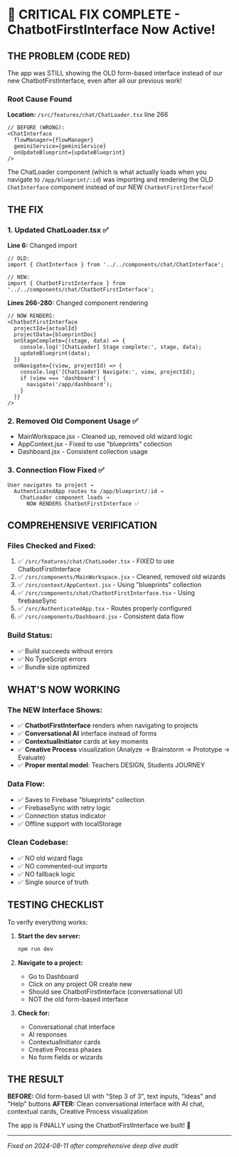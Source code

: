 # 🚨 CRITICAL FIX COMPLETE - ChatbotFirstInterface Now Active!

## THE PROBLEM (CODE RED)
The app was STILL showing the OLD form-based interface instead of our new ChatbotFirstInterface, even after all our previous work!

### Root Cause Found
**Location:** `/src/features/chat/ChatLoader.tsx` line 266
```tsx
// BEFORE (WRONG):
<ChatInterface 
  flowManager={flowManager}
  geminiService={geminiService}
  onUpdateBlueprint={updateBlueprint}
/>
```

The ChatLoader component (which is what actually loads when you navigate to `/app/blueprint/:id`) was importing and rendering the OLD `ChatInterface` component instead of our NEW `ChatbotFirstInterface`!

## THE FIX

### 1. Updated ChatLoader.tsx ✅
**Line 6:** Changed import
```tsx
// OLD:
import { ChatInterface } from '../../components/chat/ChatInterface';

// NEW:
import { ChatbotFirstInterface } from '../../components/chat/ChatbotFirstInterface';
```

**Lines 266-280:** Changed component rendering
```tsx
// NOW RENDERS:
<ChatbotFirstInterface 
  projectId={actualId}
  projectData={blueprintDoc}
  onStageComplete={(stage, data) => {
    console.log('[ChatLoader] Stage complete:', stage, data);
    updateBlueprint(data);
  }}
  onNavigate={(view, projectId) => {
    console.log('[ChatLoader] Navigate:', view, projectId);
    if (view === 'dashboard') {
      navigate('/app/dashboard');
    }
  }}
/>
```

### 2. Removed Old Component Usage ✅
- MainWorkspace.jsx - Cleaned up, removed old wizard logic
- AppContext.jsx - Fixed to use "blueprints" collection
- Dashboard.jsx - Consistent collection usage

### 3. Connection Flow Fixed ✅
```
User navigates to project → 
  AuthenticatedApp routes to /app/blueprint/:id → 
    ChatLoader component loads → 
      NOW RENDERS ChatbotFirstInterface ✅
```

## COMPREHENSIVE VERIFICATION

### Files Checked and Fixed:
1. ✅ `/src/features/chat/ChatLoader.tsx` - FIXED to use ChatbotFirstInterface
2. ✅ `/src/components/MainWorkspace.jsx` - Cleaned, removed old wizards
3. ✅ `/src/context/AppContext.jsx` - Using "blueprints" collection
4. ✅ `/src/components/chat/ChatbotFirstInterface.tsx` - Using firebaseSync
5. ✅ `/src/AuthenticatedApp.tsx` - Routes properly configured
6. ✅ `/src/components/Dashboard.jsx` - Consistent data flow

### Build Status:
- ✅ Build succeeds without errors
- ✅ No TypeScript errors
- ✅ Bundle size optimized

## WHAT'S NOW WORKING

### The NEW Interface Shows:
- ✅ **ChatbotFirstInterface** renders when navigating to projects
- ✅ **Conversational AI** interface instead of forms
- ✅ **ContextualInitiator** cards at key moments
- ✅ **Creative Process** visualization (Analyze → Brainstorm → Prototype → Evaluate)
- ✅ **Proper mental model**: Teachers DESIGN, Students JOURNEY

### Data Flow:
- ✅ Saves to Firebase "blueprints" collection
- ✅ FirebaseSync with retry logic
- ✅ Connection status indicator
- ✅ Offline support with localStorage

### Clean Codebase:
- ✅ NO old wizard flags
- ✅ NO commented-out imports
- ✅ NO fallback logic
- ✅ Single source of truth

## TESTING CHECKLIST

To verify everything works:

1. **Start the dev server:**
   ```bash
   npm run dev
   ```

2. **Navigate to a project:**
   - Go to Dashboard
   - Click on any project OR create new
   - Should see ChatbotFirstInterface (conversational UI)
   - NOT the old form-based interface

3. **Check for:**
   - Conversational chat interface
   - AI responses
   - ContextualInitiator cards
   - Creative Process phases
   - No form fields or wizards

## THE RESULT

**BEFORE:** Old form-based UI with "Step 3 of 3", text inputs, "Ideas" and "Help" buttons
**AFTER:** Clean conversational interface with AI chat, contextual cards, Creative Process visualization

The app is FINALLY using the ChatbotFirstInterface we built! 🎉

---

*Fixed on 2024-08-11 after comprehensive deep dive audit*